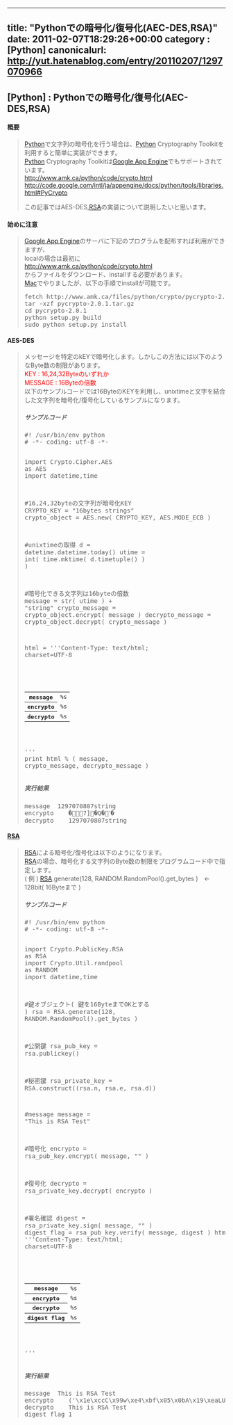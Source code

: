 
---
title: "Pythonでの暗号化/復号化(AEC-DES,RSA)"
date: 2011-02-07T18:29:26+00:00
category : [Python]
canonicalurl: http://yut.hatenablog.com/entry/20110207/1297070966
---

## [Python] : Pythonでの暗号化/復号化(AEC-DES,RSA)


<div class="section">
<h4>概要</h4>

<blockquote>
    <p><a class="keyword" href="http://d.hatena.ne.jp/keyword/Python">Python</a>で文字列の暗号化を行う場合は、<a class="keyword" href="http://d.hatena.ne.jp/keyword/Python">Python</a> Cryptography Toolkitを利用すると簡単に実装ができます。<br />
<a class="keyword" href="http://d.hatena.ne.jp/keyword/Python">Python</a> Cryptography Toolkitは<a class="keyword" href="http://d.hatena.ne.jp/keyword/Google%20App%20Engine">Google App Engine</a>でもサポートされています。<br />
<a href="http://www.amk.ca/python/code/crypto.html">http://www.amk.ca/python/code/crypto.html</a><br />
<a href="http://code.google.com/intl/ja/appengine/docs/python/tools/libraries.html#PyCrypto">http://code.google.com/intl/ja/appengine/docs/python/tools/libraries.html#PyCrypto</a></p><p>この記事ではAES-DES,<a class="keyword" href="http://d.hatena.ne.jp/keyword/RSA">RSA</a>の実装について説明したいと思います。</p>

</blockquote>

</div>
<div class="section">
<h4>始めに注意</h4>

<blockquote>
    <p><a class="keyword" href="http://d.hatena.ne.jp/keyword/Google%20App%20Engine">Google App Engine</a>のサーバに下記のプログラムを配布すれば利用ができますが、<br />
localの場合は最初に<br />
<a href="http://www.amk.ca/python/code/crypto.html">http://www.amk.ca/python/code/crypto.html</a><br />
からファイルをダウンロード、installする必要があります。<br />
<a class="keyword" href="http://d.hatena.ne.jp/keyword/Mac">Mac</a>でやりましたが、以下の手順でinstallが可能です。</p>
<pre class="code" data-lang="" data-unlink>fetch http://www.amk.ca/files/python/crypto/pycrypto-2.0.1.tar.gz 
tar -xzf pycrypto-2.0.1.tar.gz
cd pycrypto-2.0.1
python setup.py build
sudo python setup.py install</pre>
</blockquote>

</div>
<div class="section">
<h4>AES-DES</h4>

<blockquote>
    <p>メッセージを特定のkEYで暗号化します。しかしこの方法には以下のようなByte数の制限があります。<br />
<span style="color:#FF0000;">KEY : 16,24,32Byteのいずれか </span><br />
<span style="color:#FF0000;">MESSAGE : 16Byteの倍数 </span><br />
以下のサンプルコードでは16ByteのKEYを利用し、unixtimeと文字を結合した文字列を暗号化/復号化しているサンプルになります。</p>

<div class="section">
<h5>サンプルコード</h5>
<pre class="hljs python" data-lang="python" data-unlink><span class="synComment">#! /usr/bin/env python</span>
<span class="synComment"># -*- coding: utf-8 -*-</span>

<span class="synPreProc">import</span> Crypto.Cipher.AES <span class="synStatement">as</span> AES
<span class="synPreProc">import</span> datetime,time

<span class="synComment">#16,24,32byteの文字列が暗号化KEY</span>
CRYPTO_KEY = <span class="synConstant">"16bytes  strings"</span>
crypto_object = AES.new( CRYPTO_KEY, AES.MODE_ECB )

<span class="synComment">#unixtimeの取得</span>
d = datetime.datetime.today()
utime = <span class="synIdentifier">int</span>( time.mktime( d.timetuple() ) )

<span class="synComment">#暗号化できる文字列は16byteの倍数</span>
message = <span class="synIdentifier">str</span>( utime ) + <span class="synConstant">"string"</span>
crypto_message = crypto_object.encrypt( message ) 
decrypto_message = crypto_object.decrypt( crypto_message ) 

html  = <span class="synConstant">'''Content-Type: text/html; charset=UTF-8</span>
<span class="synConstant"><html></span>
<span class="synConstant"><head></span>
<span class="synConstant"><title>web-pro.appspot.com</title></span>
<span class="synConstant"></head></span>
<span class="synConstant"><body></span>
<span class="synConstant"><table></span>
<span class="synConstant"><tr><th>message     </th><td>%s </td></tr></span>
<span class="synConstant"><tr><th>encrypto      </th><td>%s </td></tr></span>
<span class="synConstant"><tr><th>decrypto  </th><td>%s </td></tr></span>
<span class="synConstant"></table></span>
<span class="synConstant"></body></span>
<span class="synConstant"><html></span>
<span class="synConstant">'''</span>
<span class="synIdentifier">print</span> html % ( message, crypto_message, decrypto_message )
</pre>
</div>
<div class="section">
<h5>実行結果</h5>
<pre class="code" data-lang="" data-unlink>message	1297070807string
encrypto	&#65533;7]&#65533;Q&#65533;&#60063;&#761;&#65533;
decrypto	1297070807string</pre>
</div>
</blockquote>

</div>
<div class="section">
<h4><a class="keyword" href="http://d.hatena.ne.jp/keyword/RSA">RSA</a></h4>

<blockquote>
    <p><a class="keyword" href="http://d.hatena.ne.jp/keyword/RSA">RSA</a>による暗号化/復号化は以下のようになります。<br />
<a class="keyword" href="http://d.hatena.ne.jp/keyword/RSA">RSA</a>の場合、暗号化する文字列のByte数の制限をプログラムコード中で指定します。<br />
( 例 ) <a class="keyword" href="http://d.hatena.ne.jp/keyword/RSA">RSA</a>.generate(128, RANDOM.RandomPool().get_bytes )　← 128bit( 16Byteまで )</p>

<div class="section">
<h5>サンプルコード</h5>
<pre class="hljs python" data-lang="python" data-unlink><span class="synComment">#! /usr/bin/env python</span>
<span class="synComment"># -*- coding: utf-8 -*-</span>

<span class="synPreProc">import</span> Crypto.PublicKey.RSA <span class="synStatement">as</span> RSA
<span class="synPreProc">import</span> Crypto.Util.randpool  <span class="synStatement">as</span> RANDOM
<span class="synPreProc">import</span> datetime,time

<span class="synComment">#鍵オブジェクト( 鍵を16ByteまでOKとする )</span>
rsa = RSA.generate(<span class="synConstant">128</span>, RANDOM.RandomPool().get_bytes )

<span class="synComment">#公開鍵</span>
rsa_pub_key = rsa.publickey()

<span class="synComment">#秘密鍵</span>
rsa_private_key = RSA.construct((rsa.n, rsa.e, rsa.d))

<span class="synComment">#message</span>
message = <span class="synConstant">"This is RSA Test"</span>

<span class="synComment">#暗号化</span>
encrypto = rsa_pub_key.encrypt( message, <span class="synConstant">""</span> )

<span class="synComment">#復号化</span>
decrypto = rsa_private_key.decrypt( encrypto ) 

<span class="synComment">#署名確認</span>
digest = rsa_private_key.sign( message, <span class="synConstant">""</span> )
digest_flag = rsa_pub_key.verify( message, digest )
html  = <span class="synConstant">'''Content-Type: text/html; charset=UTF-8</span>
<span class="synConstant"><html></span>
<span class="synConstant"><head></span>
<span class="synConstant"><title>web-pro.appspot.com</title></span>
<span class="synConstant"></head></span>
<span class="synConstant"><body></span>
<span class="synConstant"><table></span>
<span class="synConstant"><tr><th>message     </th><td>%s </td></tr></span>
<span class="synConstant"><tr><th>encrypto      </th><td>%s </td></tr></span>
<span class="synConstant"><tr><th>decrypto  </th><td>%s </td></tr></span>
<span class="synConstant"><tr><th>digest flag  </th><td>%s </td></tr></span>
<span class="synConstant"></table></span>
<span class="synConstant"></body></span>
<span class="synConstant"><html></span>
<span class="synConstant">'''</span>
</pre>
</div>
<div class="section">
<h5>実行結果</h5>
<pre class="code" data-lang="" data-unlink>message	This is RSA Test
encrypto	('\x1e\xccC\x99w\xe4\xbf\x05\x0bA\x19\xeaLU\xe1}',)
decrypto	This is RSA Test
digest flag	1</pre>
</div>
</blockquote>

</div>

